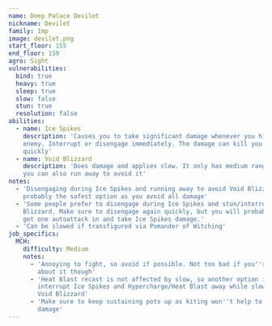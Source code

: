 ```yaml
---
name: Deep Palace Devilet
nickname: Devilet
family: Imp
image: devilet.png
start_floor: 155
end_floor: 159
agro: Sight
vulnerabilities:
  bind: true
  heavy: true
  sleep: true
  slow: false
  stun: true
  resolution: false
abilities:
  - name: Ice Spikes
    description: 'Causes you to take significant damage whenever you hit the
    enemy. Interrupt or disengage immediately. The damage can kill you very
    quickly'
  - name: Void Blizzard
    description: 'Does damage and applies slow. It only has medium range, so
    you can also run away to avoid it'
notes:
  - 'Disengaging during Ice Spikes and running away to avoid Void Blizzard is
    probably the safest option as you avoid all damage'
  - 'Some people prefer to disengage during Ice Spikes and stun/interrupt Void
    Blizzard. Make sure to disengage again quickly, but you will probably still
    get one autoattack in and take Ice Spikes damage.'
  - 'Can be slowed if transfigured via Pomander of Witching'
job_specifics:
  MCH:
    difficulty: Medium
    notes:
      - 'Annoying to fight, so avoid if possible. Not too bad if you''re smart
        about it though'
      - 'Heat Blast recast is not affected by slow, so another option is to
        interrupt Ice Spikes and Hypercharge/Heat Blast away while slowed by
        Void Blizzard'
      - 'Make sure to keep sustaining pots up as kiting won''t help to mitigate
        damage'
---
```

